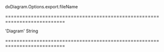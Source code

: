 <!--id-->dxDiagram.Options.export.fileName<!--/id-->
===========================================================================
<!--default-->'Diagram'<!--/default-->
<!--type-->String<!--/type-->
===========================================================================

<!--shortDescription-->

<!--/shortDescription-->

<!--fullDescription-->

<!--/fullDescription-->